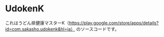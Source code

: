 # UdokenK
これはうどん県健康マスターK（https://play.google.com/store/apps/details?id=com.sakasho.udokenk&hl=ja）
のソースコードです。
